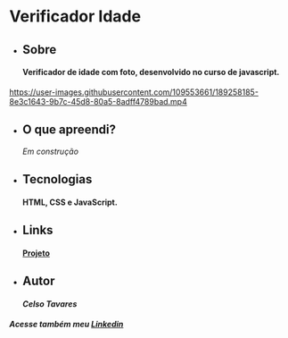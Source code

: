 # Verificador Idade
* ## Sobre
    #### Verificador de idade com foto, desenvolvido no curso de javascript.
https://user-images.githubusercontent.com/109553661/189258185-8e3c1643-9b7c-45d8-80a5-8adff4789bad.mp4
* ## O que apreendi?
    *Em construção*
* ## Tecnologias
    #### HTML, CSS e JavaScript.
* ## Links
    #### [Projeto](https://celsotavares.github.io/QR-code-component/)
* ## Autor
    #### *Celso Tavares*
   
#####                                           Acesse também meu [Linkedin](https://www.linkedin.com/in/celsotavaresjunior/)
